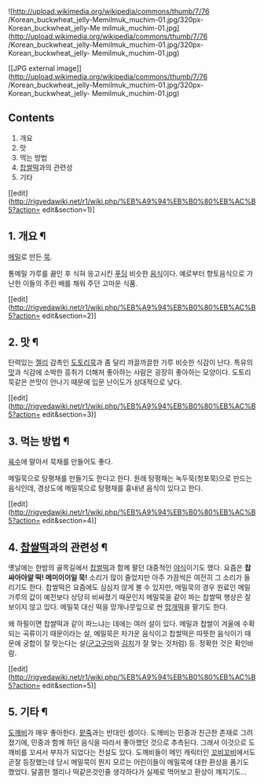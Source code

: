 ![http://upload.wikimedia.org/wikipedia/commons/thumb/7/76
/Korean_buckwheat_jelly-Memilmuk_muchim-01.jpg/320px-Korean_buckwheat_jelly-Me
milmuk_muchim-01.jpg](http://upload.wikimedia.org/wikipedia/commons/thumb/7/76
/Korean_buckwheat_jelly-Memilmuk_muchim-01.jpg/320px-Korean_buckwheat_jelly-
Memilmuk_muchim-01.jpg)

[[JPG external
image]](http://upload.wikimedia.org/wikipedia/commons/thumb/7/76
/Korean_buckwheat_jelly-Memilmuk_muchim-01.jpg/320px-Korean_buckwheat_jelly-
Memilmuk_muchim-01.jpg)

## Contents

    

1. 개요 
2. 맛 
3. 먹는 방법 
4. [찹쌀떡](%EC%B0%B9%EC%8C%80%EB%96%A1.md)과의 관련성 
5. 기타 

[[edit](http://rigvedawiki.net/r1/wiki.php/%EB%A9%94%EB%B0%80%EB%AC%B5?action=
edit&section=1)]

## 1. 개요 ¶

[메밀](%EB%A9%94%EB%B0%80.md)로 만든 [묵](%EB%AC%B5.md).

  

통메밀 가루를 끓인 후 식혀 응고시킨 [푸딩](%ED%91%B8%EB%94%A9.md) 비슷한
[음식](%EC%9D%8C%EC%8B%9D.md)이다. 예로부터 향토음식으로 가난한 이들의 주린 배를 채워 주던 고마운 식품.

  

[[edit](http://rigvedawiki.net/r1/wiki.php/%EB%A9%94%EB%B0%80%EB%AC%B5?action=
edit&section=2)]

## 2. 맛 ¶

탄력있는 [젤리](%EC%A0%A4%EB%A6%AC.md) 감촉인
[도토리묵](%EB%8F%84%ED%86%A0%EB%A6%AC%EB%AC%B5.md)과 좀 달리 까끌까끌한 가루 비슷한 식감이 난다.
특유의 [맛](%EB%A7%9B.md)과 식감에 소박한 흥취가 더해져 좋아하는 사람은 굉장히 좋아하는 모양이다. 도토리묵같은 쓴맛이
안나기 때문에 입문 난이도가 상대적으로 낮다.

  

[[edit](http://rigvedawiki.net/r1/wiki.php/%EB%A9%94%EB%B0%80%EB%AC%B5?action=
edit&section=3)]

## 3. 먹는 방법 ¶

[육수](%EC%9C%A1%EC%88%98.md)에 말아서 묵채를 만들어도 좋다.

  

메밀묵으로 탕평채를 만들기도 한다고 한다. 원래 탕평채는 녹두묵(청포묵)으로 만드는 음식인데, 경상도에 메밀묵으로 탕평채를 흉내낸 음식이
있다고 한다.

  

[[edit](http://rigvedawiki.net/r1/wiki.php/%EB%A9%94%EB%B0%80%EB%AC%B5?action=
edit&section=4)]

## 4. [찹쌀떡](%EC%B0%B9%EC%8C%80%EB%96%A1.md)과의 관련성 ¶

옛날에는 한밤의 골목길에서 [찹쌀떡](%EC%B0%B9%EC%8C%80%EB%96%A1.md)과 함께 팔던 대중적인
[야식](%EC%95%BC%EC%8B%9D.md)이기도 했다. 요즘은 **찹싸아아알 떡! 메미이이일 묵!** 소리가 많이 줄었지만 아주
가끔씩은 여전히 그 소리가 들리기도 한다. 찹쌀떡은 요즘에도 심심치 않게 볼 수 있지만, 메밀묵의 경우 원료인 메밀가루의 값이 예전보다
상당히 비싸졌기 때문인지 메밀묵을 같이 파는 찹쌀떡 행상은 잘 보이지 않고 있다. 메밀묵 대신 떡을 망개나뭇잎으로 싼
[망개떡](%EB%A7%9D%EA%B0%9C%EB%96%A1.md)을 팔기도 한다.

  

왜 하필이면 찹쌀떡과 같이 파느냐는 데에는 여러 설이 있다. 메밀과 찹쌀이 겨울에 수확되는 곡류이기 때문이라는 설, 메밀묵은 차가운 음식이고
찹쌀떡은 따뜻한 음식이기 때문에 궁합이 잘 맞는다는
설([군고구마](%EA%B5%B0%EA%B3%A0%EA%B5%AC%EB%A7%88.md)와
[김치](%EA%B9%80%EC%B9%98.md)가 잘 맞는 것처럼) 등. 정확한 것은 확인바람.

  

[[edit](http://rigvedawiki.net/r1/wiki.php/%EB%A9%94%EB%B0%80%EB%AC%B5?action=
edit&section=5)]

## 5. 기타 ¶

[도깨비](%EB%8F%84%EA%B9%A8%EB%B9%84.md)가 매우 좋아한다.
[팥죽](%ED%8C%A5%EC%A3%BD.md)과는 반대인 셈이다. 도깨비는 민중과 친근한 존재로 그려졌기에, 민중과 함께 하던
음식을 따라서 좋아했던 것으로 추측된다. 그래서 이것으로 도깨비를 꼬셔서 부자가 되었다는 전설도 있다. 도깨비들이 메인 캐릭터인
[꼬비꼬비](%EA%BC%AC%EB%B9%84%EA%BC%AC%EB%B9%84.md)에서도 곧잘 등장했는데 당시 메밀묵이 뭔지 모르는
어린이들이 메밀묵에 대한 환상을 품기도 했었다. 달콤한 젤리나 떡같은것인줄 생각하다가 실제로 먹어보고 환상이 깨지기도...

